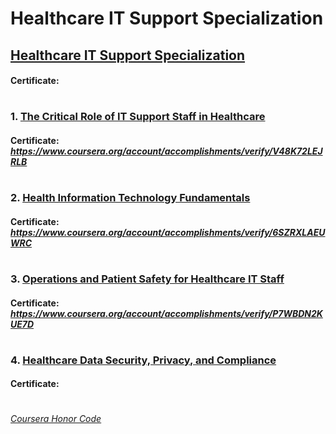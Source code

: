 # Healthcare IT Support Specialization


## [Healthcare IT Support Specialization](https://www.coursera.org/specializations/healthcare-it)
####    **Certificate:** 
#

### 1. [The Critical Role of IT Support Staff in Healthcare](https://www.coursera.org/learn/healthcare-it-support-staff?specialization=healthcare-it)

####    **Certificate:** _https://www.coursera.org/account/accomplishments/verify/V48K72LEJRLB_
#

### 2. [Health Information Technology Fundamentals](https://www.coursera.org/learn/health-it-fundamentals?specialization=healthcare-it)

####    **Certificate:** _https://www.coursera.org/account/accomplishments/verify/6SZRXLAEUWRC_
#

### 3. [Operations and Patient Safety for Healthcare IT Staff](https://www.coursera.org/learn/healthcare-it-operations-patient-safety?specialization=healthcare-it)

####    **Certificate:** _https://www.coursera.org/account/accomplishments/verify/P7WBDN2KUE7D_
#

### 4. [Healthcare Data Security, Privacy, and Compliance](https://www.coursera.org/learn/healthcare-data-security?specialization=healthcare-it)

####    **Certificate:** 
#



[*Coursera Honor Code*](https://www.coursera.support/s/article/209818863-Coursera-Honor-Code?language=en_US)

